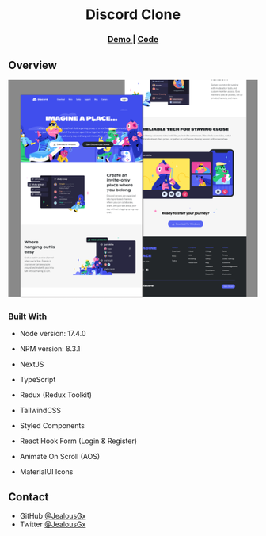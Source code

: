 <h1 align="center">Discord Clone</h1>

<div align="center">
  <h3>
    <a href="https://jealous-discord.vercel.app">
      Demo
    </a>
    <span> | </span>
    <a href="https://github.com/JealousGx/100daysofcode/tree/discord-clone">
      Code
    </a>
  </h3>
</div>

## Overview

![Landing Page](https://raw.githubusercontent.com/JealousGx/100daysofcode/discord-clone/frontend/assets/achievements/Discord%20Landing%20Page.png)

### Built With

<!-- This section should list any major frameworks that you built your project using. Here are a few examples.-->

- Node version: 17.4.0
- NPM version: 8.3.1

- NextJS
- TypeScript
- Redux (Redux Toolkit)
- TailwindCSS
- Styled Components
- React Hook Form (Login & Register)
- Animate On Scroll (AOS)
- MaterialUI Icons

## Contact

- GitHub [@JealousGx](https://github.com/JealousGx)
- Twitter [@JealousGx](https://twitter.com/JealousGx)
